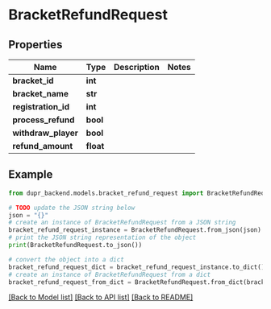 # BracketRefundRequest


## Properties

Name | Type | Description | Notes
------------ | ------------- | ------------- | -------------
**bracket_id** | **int** |  | 
**bracket_name** | **str** |  | 
**registration_id** | **int** |  | 
**process_refund** | **bool** |  | 
**withdraw_player** | **bool** |  | 
**refund_amount** | **float** |  | 

## Example

```python
from dupr_backend.models.bracket_refund_request import BracketRefundRequest

# TODO update the JSON string below
json = "{}"
# create an instance of BracketRefundRequest from a JSON string
bracket_refund_request_instance = BracketRefundRequest.from_json(json)
# print the JSON string representation of the object
print(BracketRefundRequest.to_json())

# convert the object into a dict
bracket_refund_request_dict = bracket_refund_request_instance.to_dict()
# create an instance of BracketRefundRequest from a dict
bracket_refund_request_from_dict = BracketRefundRequest.from_dict(bracket_refund_request_dict)
```
[[Back to Model list]](../README.md#documentation-for-models) [[Back to API list]](../README.md#documentation-for-api-endpoints) [[Back to README]](../README.md)


